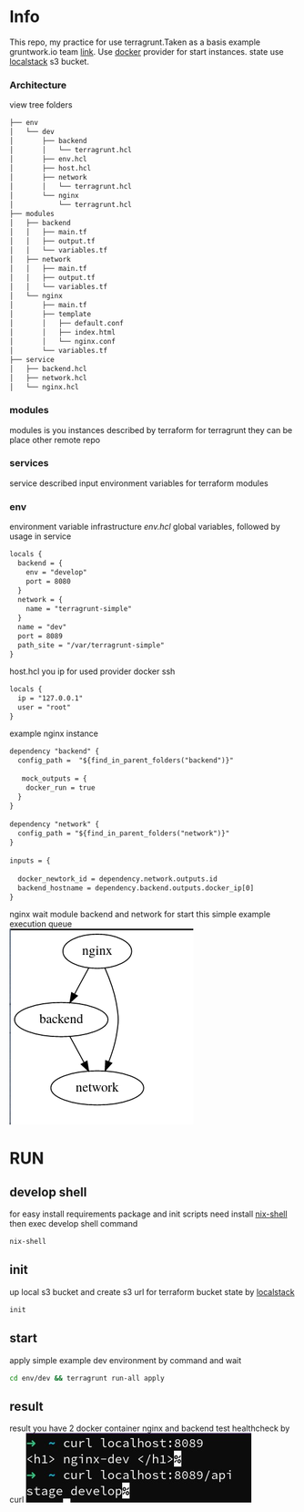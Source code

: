 # Info
This repo, my practice for use terragrunt.Taken as a basis example gruntwork.io team [link](https://github.com/gruntwork-io/terragrunt-infrastructure-live-example). Use [docker](https://github.com/kreuzwerker/terraform-provider-docker) provider for start instances.
state use [localstack](https://localstack.cloud/)
s3 bucket.<br> 
### Architecture
view tree folders
```
├── env
│   └── dev
│       ├── backend
│       │   └── terragrunt.hcl
│       ├── env.hcl
│       ├── host.hcl
│       ├── network
│       │   └── terragrunt.hcl
│       └── nginx
│           └── terragrunt.hcl
├── modules
│   ├── backend
│   │   ├── main.tf
│   │   ├── output.tf
│   │   └── variables.tf
│   ├── network
│   │   ├── main.tf
│   │   ├── output.tf
│   │   └── variables.tf
│   └── nginx
│       ├── main.tf
│       ├── template
│       │   ├── default.conf
│       │   ├── index.html
│       │   └── nginx.conf
│       └── variables.tf
├── service
│   ├── backend.hcl
│   ├── network.hcl
│   └── nginx.hcl

```
### modules
modules is you instances described by terraform
for terragrunt they can be place other remote repo
### services
service described input environment variables for terraform modules 
### env
environment variable infrastructure *env.hcl* global variables, followed by usage in service
```hcl
locals {
  backend = {
    env = "develop" 
    port = 8080
  }
  network = {
    name = "terragrunt-simple"
  }
  name = "dev"
  port = 8089
  path_site = "/var/terragrunt-simple"
} 
```
host.hcl you ip for used provider docker ssh
```hcl
locals {
  ip = "127.0.0.1"
  user = "root"
}
```
example nginx instance 
```
dependency "backend" {
  config_path =  "${find_in_parent_folders("backend")}"

   mock_outputs = {
    docker_run = true
  }
}

dependency "network" {
  config_path = "${find_in_parent_folders("network")}"
}

inputs = {

  docker_newtork_id = dependency.network.outputs.id
  backend_hostname = dependency.backend.outputs.docker_ip[0]
}
```
nginx wait module backend and network for start this simple example execution queue <br>
![](./assets/image.png)


# RUN 
## develop shell
for easy install requirements package and init
scripts need install
[nix-shell](https://nixos.org/download.html) 
then exec develop shell command
```bash
nix-shell
```
## init
up local s3 bucket and create s3 url for terraform
bucket state by [localstack](https://localstack.cloud/) 
```bash
init 
```
## start
apply simple example dev environment by command and wait
```bash
cd env/dev && terragrunt run-all apply 
```
## result 
result you have 2 docker container nginx and backend
test healthcheck by curl 
![](./assets/curl-output.png)
